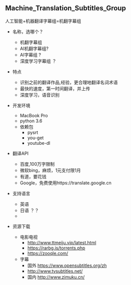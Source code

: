 ## Machine_Translation_Subtitles_Group
人工智能+机器翻译字幕组=机翻字幕组

- 名称，选哪个？
    - 机翻字幕组
    - AI机翻字幕组?
    - AI字幕组 ?
    - 深度学习字幕组 ？


- 特点
    - 识别之前的翻译作品,经验，更合理地翻译名词术语
    - 最快的速度，第一时间翻译，并上传
    - 深度学习，语音识别



- 开发环境
    - MacBook Pro
    - python 3.6
    - 依赖包
        - pysrt
        - you-get
        - youtube-dl
    
- 翻译API
    - 百度,100万字限制
    - 微软bing，麻烦，1元支付限1月
    - 有道，要花钱
    - Google，免费使用https://translate.google.cn
- 支持语言
    - 英语
    - 日语 ？？
    - 
- 资源下载
    - 电影电视
        - http://www.ttmeiju.vip/latest.html
        - https://rarbg.is/torrents.php
        - https://zooqle.com/    
    - 字幕
        - 国外 https://www.opensubtitles.org/zh
        - http://www.tvsubtitles.net/
        - 国内 http://www.zimuku.cn/
            
